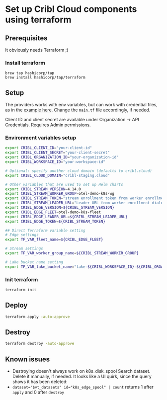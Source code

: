 # Set up Cribl Cloud components using terraform

## Prerequisites
It obviously needs Terraform ;)

### Install terraform
```
brew tap hashicorp/tap
brew install hashicorp/tap/terraform
```

## Setup
The providers works with env variables, but can work with credential files, as in the [example here](https://github.com/criblio/terraform-provider-criblio/tree/main?tab=readme-ov-file#authentication-methods). Change the `main.tf` file accordingly, if needed.

Client ID and client secret are available under Organization -> API Credentials. Requires Admin permissions.

### Environment variables setup
```bash
export CRIBL_CLIENT_ID="your-client-id"
export CRIBL_CLIENT_SECRET="your-client-secret"
export CRIBL_ORGANIZATION_ID="your-organization-id"
export CRIBL_WORKSPACE_ID="your-workspace-id"

# Optional: specify another cloud domain (defaults to cribl.cloud)
export CRIBL_CLOUD_DOMAIN="cribl-staging.cloud"

# Other variables that are used to set up Helm charts
export CRIBL_STREAM_VERSION=4.14.0
export CRIBL_STREAM_WORKER_GROUP=otel-demo-k8s-wg
export CRIBL_STREAM_TOKEN="stream enrollment token from worker enrollment dialogue"
export CRIBL_STREAM_LEADER_URL="Leader URL from worker enrollment dialogue"
export CRIBL_EDGE_VERSION=${CRIBL_STREAM_VERSION}
export CRIBL_EDGE_FLEET=otel-demo-k8s-fleet
export CRIBL_EDGE_LEADER_URL=${CRIBL_STREAM_LEADER_URL}
export CRIBL_EDGE_TOKEN=${CRIBL_STREAM_TOKEN}

## Direct Terraform variable setting
# Edge settings
export TF_VAR_fleet_name=${CRIBL_EDGE_FLEET}

# Stream settings
export TF_VAR_worker_group_name=${CRIBL_STREAM_WORKER_GROUP}

# Lake bucket name setting
export TF_VAR_lake_bucket_name="lake-${CRIBL_WORKSPACE_ID}-${CRIBL_ORGANIZATION_ID}"
```

### Init terraform
```bash
terraform init
```

## Deploy
```bash
terraform apply -auto-approve
```

## Destroy 
```bash
terraform destroy -auto-approve
```

## Known issues
* Destroying doesn't always work on k8s_disk_spool Search dataset. Delete it manually, if needed. It looks like a UI quirk, since the query shows it has been deleted:
* `dataset="$vt_datasets" id="k8s_edge_spool" | count` returns 1 after `apply` and 0 after `destroy`
